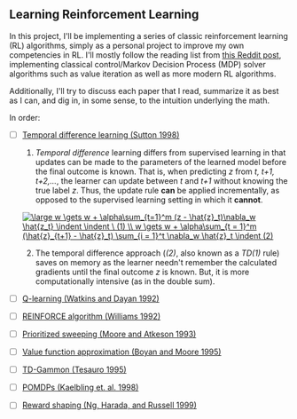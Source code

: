 ## Learning Reinforcement Learning 

In this project, I'll be implementing a series of classic reinforcement learning (RL) algorithms, simply as a personal project to improve my own competencies in RL. I'll mostly follow the reading list from [this Reddit post](https://old.reddit.com/r/reinforcementlearning/comments/8k356e/new_phd_student_what_papers_should_i_read_first/), implementing classical control/Markov Decision Process (MDP) solver algorithms such as value iteration as well as more modern RL algorithms. 

Additionally, I'll try to discuss each paper that I read, summarize it as best as I can, and dig in, in some sense, to the intuition underlying the math. 

In order: 

* [ ] [Temporal difference learning (Sutton 1998)](https://link.springer.com/content/pdf/10.1007/BF00115009.pdf)

  1. _Temporal difference_ learning differs from supervised learning in that updates can be made to the parameters of the learned model before the final outcome is known. That is, when predicting _z_ from _t, t+1, t+2,..._, the learner can update between _t_ and _t+1_ without knowing the true label _z_. Thus, the update rule **can** be applied incrementally, as opposed to the supervised learning setting in which it **cannot**.

  <a href="https://www.codecogs.com/eqnedit.php?latex=\large&space;w&space;\gets&space;w&space;&plus;&space;\alpha\sum_{t=1}^m&space;(z&space;-&space;\hat{z}_t)\nabla_w&space;\hat{z_t}&space;\indent&space;\indent&space;\&space;(1)&space;\\&space;w&space;\gets&space;w&space;&plus;&space;\alpha\sum_{t&space;=&space;1}^m&space;(\hat{z}_{t&plus;1}&space;-&space;\hat{z}_t)&space;\sum_{i&space;=&space;1}^t&space;\nabla_w&space;\hat{z}_t&space;\indent&space;(2)" target="_blank"><img src="https://latex.codecogs.com/gif.latex?\large&space;w&space;\gets&space;w&space;&plus;&space;\alpha\sum_{t=1}^m&space;(z&space;-&space;\hat{z}_t)\nabla_w&space;\hat{z_t}&space;\indent&space;\indent&space;\&space;(1)&space;\\&space;w&space;\gets&space;w&space;&plus;&space;\alpha\sum_{t&space;=&space;1}^m&space;(\hat{z}_{t&plus;1}&space;-&space;\hat{z}_t)&space;\sum_{i&space;=&space;1}^t&space;\nabla_w&space;\hat{z}_t&space;\indent&space;(2)" title="\large w \gets w + \alpha\sum_{t=1}^m (z - \hat{z}_t)\nabla_w \hat{z_t} \indent \indent \ (1) \\ w \gets w + \alpha\sum_{t = 1}^m (\hat{z}_{t+1} - \hat{z}_t) \sum_{i = 1}^t \nabla_w \hat{z}_t \indent (2)" /></a>

  2. The temporal difference approach (_(2)_, also known as a _TD(1)_ rule) saves on memory as the learner needn't remember the calculated gradients until the final outcome _z_ is known. But, it is more computationally intensive (as in the double sum). 

* [ ] [Q-learning (Watkins and Dayan 1992)](https://link.springer.com/content/pdf/10.1007/BF00992698.pdf)

* [ ] [REINFORCE algorithm (Williams 1992)](http://citeseerx.ist.psu.edu/viewdoc/download?doi=10.1.1.129.8871&rep=rep1&type=pdf)

* [ ] [Prioritized sweeping (Moore and Atkeson 1993)](https://link.springer.com/content/pdf/10.1007/BF00993104.pdf)

* [ ] [Value function approximation (Boyan and Moore 1995)](http://papers.nips.cc/paper/1018-generalization-in-reinforcement-learning-safely-approximating-the-value-function.pdf)

* [ ] [TD-Gammon (Tesauro 1995)](http://enzodesiage.com/wp-content/uploads/2017/08/tesauro-tdgammon-1995.pdf)

* [ ] [POMDPs (Kaelbling et. al. 1998)](http://www.ai.mit.edu/courses/6.825/pdf/pomdp.pdf)

* [ ] [Reward shaping (Ng, Harada, and Russell 1999)](http://robotics.stanford.edu/%7Eang/papers/shaping-icml99.pdf)